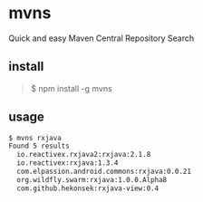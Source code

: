 # mvns
Quick and easy Maven Central Repository Search

## install

> $ npm install -g mvns

## usage

```bash
$ mvns rxjava
Found 5 results
  io.reactivex.rxjava2:rxjava:2.1.8
  io.reactivex:rxjava:1.3.4
  com.elpassion.android.commons:rxjava:0.0.21
  org.wildfly.swarm:rxjava:1.0.0.Alpha8
  com.github.hekonsek:rxjava-view:0.4
```

